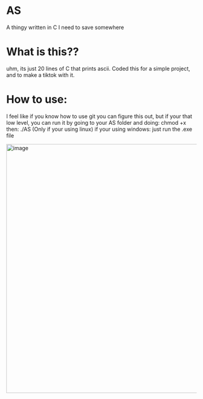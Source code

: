# AS
A thingy written in C I need to save somewhere

# What is this??
uhm, its just 20 lines of C that prints ascii. Coded this for a simple project, and to make a tiktok with it.

# How to use:
I feel like if you know how to use git you can figure this out, but if your that low level, you can run it by going to your AS folder and doing: chmod +x then:  ./AS (Only if your using linux) if your using windows: just run the .exe file

<img width="905" height="658" alt="image" src="https://github.com/user-attachments/assets/ee9b9a4c-f998-4095-beb4-5e3e8ec2c803" />

